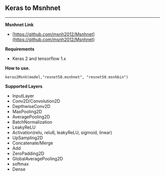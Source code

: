 ## Keras to Msnhnet
---
**Msnhnet Link**
- [https://github.com/msnh2012/Msnhnet](https://github.com/msnh2012/Msnhnet)
  
**Requirements**
- Keras 2 and tensorflow 1.x
  
**How to use.**
```
keras2Msnh(model,"resnet50.msnhnet", "resnet50.msnhbin")
```
**Supported Layers**

- InputLayer
- Conv2D/Convolution2D
- DepthwiseConv2D
- MaxPooling2D
- AveragePooling2D
- BatchNormalization
- LeakyReLU
- Activation(relu, relu6, leakyReLU, sigmoid, linear)
- UpSampling2D
- Concatenate/Merge
- Add
- ZeroPadding2D
- GlobalAveragePooling2D
- softmax
- Dense